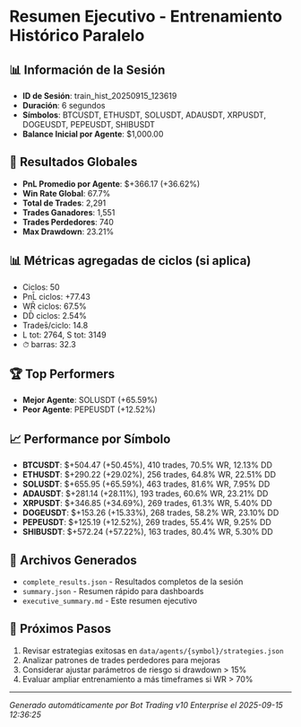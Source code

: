 # Resumen Ejecutivo - Entrenamiento Histórico Paralelo

## 📊 Información de la Sesión
- **ID de Sesión**: train_hist_20250915_123619
- **Duración**: 6 segundos
- **Símbolos**: BTCUSDT, ETHUSDT, SOLUSDT, ADAUSDT, XRPUSDT, DOGEUSDT, PEPEUSDT, SHIBUSDT
- **Balance Inicial por Agente**: $1,000.00

## 🎯 Resultados Globales
- **PnL Promedio por Agente**: $+366.17 (+36.62%)
- **Win Rate Global**: 67.7%
- **Total de Trades**: 2,291
- **Trades Ganadores**: 1,551
- **Trades Perdedores**: 740
- **Max Drawdown**: 23.21%

## 📊 Métricas agregadas de ciclos (si aplica)
- Ciclos: 50
- PnL̄ ciclos: +77.43
- WR̄ ciclos: 67.5%
- DD̄ ciclos: 2.54%
- Trades̄/ciclo: 14.8
- L tot: 2764, S tot: 3149
- ⏱̄ barras: 32.3


## 🏆 Top Performers
- **Mejor Agente**: SOLUSDT (+65.59%)
- **Peor Agente**: PEPEUSDT (+12.52%)

## 📈 Performance por Símbolo
- **BTCUSDT**: $+504.47 (+50.45%), 410 trades, 70.5% WR, 12.13% DD
- **ETHUSDT**: $+290.22 (+29.02%), 256 trades, 64.8% WR, 22.51% DD
- **SOLUSDT**: $+655.95 (+65.59%), 463 trades, 81.6% WR, 7.95% DD
- **ADAUSDT**: $+281.14 (+28.11%), 193 trades, 60.6% WR, 23.21% DD
- **XRPUSDT**: $+346.85 (+34.69%), 269 trades, 61.3% WR, 5.40% DD
- **DOGEUSDT**: $+153.26 (+15.33%), 268 trades, 58.2% WR, 23.10% DD
- **PEPEUSDT**: $+125.19 (+12.52%), 269 trades, 55.4% WR, 9.25% DD
- **SHIBUSDT**: $+572.24 (+57.22%), 163 trades, 80.4% WR, 5.30% DD

## 📁 Archivos Generados
- `complete_results.json` - Resultados completos de la sesión
- `summary.json` - Resumen rápido para dashboards
- `executive_summary.md` - Este resumen ejecutivo

## 🎯 Próximos Pasos
1. Revisar estrategias exitosas en `data/agents/{symbol}/strategies.json`
2. Analizar patrones de trades perdedores para mejoras
3. Considerar ajustar parámetros de riesgo si drawdown > 15%
4. Evaluar ampliar entrenamiento a más timeframes si WR > 70%

---
*Generado automáticamente por Bot Trading v10 Enterprise el 2025-09-15 12:36:25*

